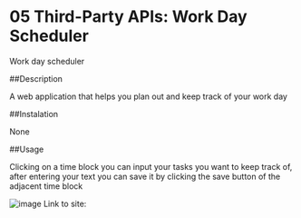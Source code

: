 # 05 Third-Party APIs: Work Day Scheduler

Work day scheduler

##Description

A web application that helps you plan out and keep track of your work day

##Instalation

None

##Usage

Clicking on a time block you can input your tasks you want to keep track of, after entering your text you can save it by clicking the save button of the adjacent time block

![image](https://user-images.githubusercontent.com/123124957/229341728-242e86aa-f9d9-43e4-9e40-0261b0e128b7.png)
Link to site: 
